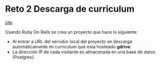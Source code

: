 # Reto 2 Descarga de curriculum

[site](https://thawing-headland-82279.herokuapp.com/)

Usando Ruby On Rails se crea un proyecto que hace lo siguiente:

* Al entrar a URL del servidor local del proyecto se descarga automáticamente mi curriculum que esta hosteado  **gdrive**.
* La dirección IP de cada visitante es almacenada en una base de datos (Postgres).

